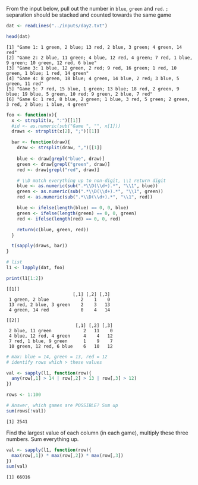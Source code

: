 
From the input below, pull out the number in `blue`, `green` and `red`.
`;` separation should be stacked and counted towards the same game

``` r
dat <- readLines("../inputs/day2.txt")

head(dat)
```

    [1] "Game 1: 1 green, 2 blue; 13 red, 2 blue, 3 green; 4 green, 14 red"                                                  
    [2] "Game 2: 2 blue, 11 green; 4 blue, 12 red, 4 green; 7 red, 1 blue, 9 green; 10 green, 12 red, 6 blue"                
    [3] "Game 3: 1 blue, 12 green, 2 red; 9 red, 16 green; 1 red, 10 green, 1 blue; 1 red, 14 green"                         
    [4] "Game 4: 8 green, 18 blue; 4 green, 14 blue, 2 red; 3 blue, 5 green, 11 red"                                         
    [5] "Game 5: 7 red, 15 blue, 1 green; 13 blue; 18 red, 2 green, 9 blue; 19 blue, 5 green, 10 red; 9 green, 2 blue, 7 red"
    [6] "Game 6: 1 red, 8 blue, 2 green; 1 blue, 3 red, 5 green; 2 green, 3 red, 2 blue; 1 blue, 4 green"                    

``` r
foo <- function(x){
  x <- strsplit(x, ":")[[1]]
  #id <- as.numeric(sub("Game ", "", x[1]))
  draws <- strsplit(x[2], ";")[[1]]

  bar <- function(draw){
    draw <- strsplit(draw, ",")[[1]]
    
    blue <- draw[grepl("blue", draw)]
    green <- draw[grepl("green", draw)]
    red <- draw[grepl("red", draw)]

    # \\D match everything up to non-digit, \\1 return digit
    blue <- as.numeric(sub(".*\\D(\\d+).*", "\\1", blue))
    green <- as.numeric(sub(".*\\D(\\d+).*", "\\1", green))
    red <- as.numeric(sub(".*\\D(\\d+).*", "\\1", red))

    blue <- ifelse(length(blue) == 0, 0, blue)
    green <- ifelse(length(green) == 0, 0, green)
    red <- ifelse(length(red) == 0, 0, red)

    return(c(blue, green, red))
  }

  t(sapply(draws, bar))
}

# list
l1 <- lapply(dat, foo)

print(l1[1:2])
```

    [[1]]
                             [,1] [,2] [,3]
     1 green, 2 blue            2    1    0
     13 red, 2 blue, 3 green    2    3   13
     4 green, 14 red            0    4   14

    [[2]]
                              [,1] [,2] [,3]
     2 blue, 11 green            2   11    0
     4 blue, 12 red, 4 green     4    4   12
     7 red, 1 blue, 9 green      1    9    7
     10 green, 12 red, 6 blue    6   10   12

``` r
# max: blue = 14, green = 13, red = 12
# identify rows which > these values

val <- sapply(l1, function(row){
  any(row[,1] > 14 | row[,2] > 13 | row[,3] > 12)
})

rows <- 1:100

# Answer, which games are POSSIBLE? Sum up
sum(rows[!val])
```

    [1] 2541

Find the largest value of each column (in each game), multiply these
three numbers. Sum everything up.

``` r
val <- sapply(l1, function(row){
  max(row[,1]) * max(row[,2]) * max(row[,3])
})
sum(val)
```

    [1] 66016
